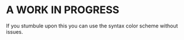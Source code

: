 # A WORK IN PROGRESS

If you stumbule upon this you can use the syntax color scheme without issues. 
